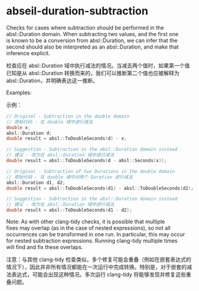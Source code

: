 # abseil-duration-subtraction

Checks for cases where subtraction should be performed in the  
absl::Duration domain. When subtracting two values, and the first one  
is known to be a conversion from absl::Duration, we can infer that the  
second should also be interpreted as an absl::Duration, and make that  
inference explicit.

检查应在 absl::Duration 域中执行减法的情况。当减去两个值时，如果第一个值已知是从 absl::Duration 转换而来的，我们可以推断第二个值也应被解释为 absl::Duration，并明确表达这一推断。

Examples:

示例：

```c++
// Original - Subtraction in the double domain
// 原始代码 - 在 double 域中进行减法
double x;
absl::Duration d;
double result = absl::ToDoubleSeconds(d) - x;

// Suggestion - Subtraction in the absl::Duration domain instead
// 建议 - 改为在 absl::Duration 域中进行减法
double result = absl::ToDoubleSeconds(d - absl::Seconds(x));

// Original - Subtraction of two Durations in the double domain
// 原始代码 - 在 double 域中对两个 Duration 进行减法
absl::Duration d1, d2;
double result = absl::ToDoubleSeconds(d1) - absl::ToDoubleSeconds(d2);

// Suggestion - Subtraction in the absl::Duration domain instead
// 建议 - 改为在 absl::Duration 域中进行减法
double result = absl::ToDoubleSeconds(d1 - d2);
```

Note: As with other clang-tidy checks, it is possible that multiple  
fixes may overlap (as in the case of nested expressions), so not all  
occurrences can be transformed in one run. In particular, this may occur  
for nested subtraction expressions. Running clang-tidy multiple times  
will find and fix these overlaps.

注意：与其他 clang-tidy 检查类似，多个修复可能会重叠（例如在嵌套表达式的情况下），因此并非所有情况都能在一次运行中完成转换。特别是，对于嵌套的减法表达式，可能会出现这种情况。多次运行 clang-tidy 将能够发现并修复这些重叠问题。

